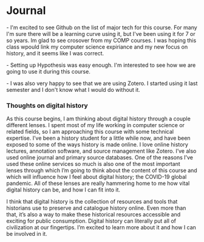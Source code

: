 <H1>Journal</H1>

<p> - I'm excited to see Github on the list of major tech for this course. For many I'm sure there will be a learning curve using it, but I've been using it for 7 or so years. Im glad to see crosover from my COMP courses. I was hoping this class wpould link my computer science expiriance and my new focus on history, and it seems like I was correct. </p>
<p> - Setting up Hypothesis was easy enough. I'm interested to see how we are going to use it during this course. </p>
<p> - I was also very happy to see that we are using Zotero. I started using it last semester and I don't know what I would do without it. </p>
<H3> Thoughts on digital history </H3> 
<p> As this course begins, I am thinking about digital history through a couple different lenses. I spent most of my life working in computer science or related fields, so I am approaching this course with some technical expertise. I’ve been a history student for a little while now, and have been exposed to some of the ways history is made online. I love online history lectures, annotation software, and source management like Zotero. I’ve also used online journal and primary source databases. One of the reasons I’ve used these online services so much is also one of the most important lenses through which I’m going to think about the content of this course and which will influence how I feel about digital history; the COVID-19 global pandemic. All of these lenses are really hammering home to me how vital digital history can be, and how I can fit into it. </p> 
<p>I think that digital history is the collection of resources and tools that historians use to preserve and catalogue history online. Even more than that, it’s also a way to make these historical resources accessible and exciting for public consumption. Digital history can literally put all of civilization at our fingertips. I’m excited to learn more about it and how I can be involved in it. </p>
